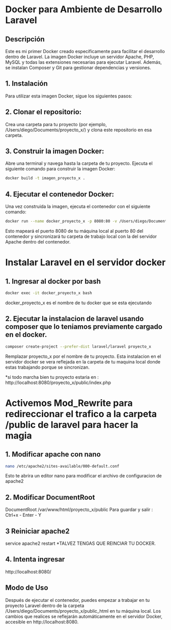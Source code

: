 # Docker para Ambiente de Desarrollo Laravel
## Descripción
Este es mi primer Docker creado específicamente para facilitar el desarrollo dentro de Laravel. La imagen Docker incluye un servidor Apache, PHP, MySQL y todas las extensiones necesarias para ejecutar Laravel. Además, se instalan Composer y Git para gestionar dependencias y versiones.

## 1. Instalación
Para utilizar esta imagen Docker, sigue los siguientes pasos:

## 2. Clonar el repositorio:
Crea una carpeta para tu proyecto (por ejemplo, /Users/diego/Documents/proyecto_x/) y clona este repositorio en esa carpeta.

## 3. Construir la imagen Docker:
Abre una terminal y navega hasta la carpeta de tu proyecto. Ejecuta el siguiente comando para construir la imagen Docker:

```bash
docker build -t imagen_proyecto_x .
```

## 4. Ejecutar el contenedor Docker:
Una vez construida la imagen, ejecuta el contenedor con el siguiente comando:

```bash
docker run --name docker_proyecto_x -p 8080:80 -v /Users/diego/Documents/proyecto_x/public_html:/var/www/html imagen_proyecto_x
```
Esto mapeará el puerto 8080 de tu máquina local al puerto 80 del contenedor y sincronizará tu carpeta de trabajo local con la del servidor Apache dentro del contenedor.

# Instalar Laravel en el servidor docker
## 1. Ingresar al docker por bash
```bash
docker exec -it docker_proyecto_x bash
```
docker_proyecto_x es el nombre de tu docker que se esta ejecutando

## 2. Ejecutar la instalacion de laravel usando composer que lo teniamos previamente cargado en el docker.
```bash
composer create-project --prefer-dist laravel/laravel proyecto_x
```
Remplazar proyecto_x por el nombre de tu proyecto.
Esta instalacion en el servidor docker se vera reflejada en la carpeta de tu maquina local donde estas trabajando porque se sincronizan.

*si todo marcha bien tu proyecto estaria en : http://localhost:8080/proyecto_x/public/index.php

# Activemos Mod_Rewrite para redireccionar el trafico a la carpeta /public de laravel para hacer la magia

## 1. Modificar apache con nano
```bash
nano /etc/apache2/sites-available/000-default.conf
```
Esto te abrira un editor nano para modificar el archivo de configuracion de apache2

## 2. Modificar DocumentRoot
DocumentRoot /var/www/html/proyecto_x/public
Para guardar y salir : Ctrl+x - Enter - Y

## 3 Reiniciar apache2
service apache2 restart
*TALVEZ TENGAS QUE REINCIAR TU DOCKER.

## 4. Intenta ingresar
http://localhost:8080/

## Modo de Uso
Después de ejecutar el contenedor, puedes empezar a trabajar en tu proyecto Laravel dentro de la carpeta /Users/diego/Documents/proyecto_x/public_html en tu máquina local. Los cambios que realices se reflejarán automáticamente en el servidor Docker, accesible en http://localhost:8080. 



